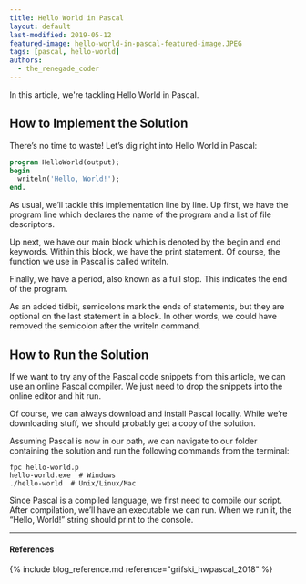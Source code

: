 ```yaml
---
title: Hello World in Pascal
layout: default
last-modified: 2019-05-12
featured-image: hello-world-in-pascal-featured-image.JPEG
tags: [pascal, hello-world]
authors:
  - the_renegade_coder
---
```


In this article, we're tackling Hello World in Pascal.

## How to Implement the Solution

There’s no time to waste! Let’s dig right into Hello World 
in Pascal:

```pascal
program HelloWorld(output);
begin
  writeln('Hello, World!');
end.
```

As usual, we’ll tackle this implementation line by line. Up 
first, we have the program line which declares the name of 
the program and a list of file descriptors.

Up next, we have our main block which is denoted by the begin 
and end keywords. Within this block, we have the print statement. 
Of course, the function we use in Pascal is called writeln.

Finally, we have a period, also known as a full stop. This 
indicates the end of the program.

As an added tidbit, semicolons mark the ends of statements, but 
they are optional on the last statement in a block. In other words, 
we could have removed the semicolon after the writeln command.

## How to Run the Solution

If we want to try any of the Pascal code snippets from this article, 
we can use an online Pascal compiler. We just need to drop the snippets 
into the online editor and hit run.

Of course, we can always download and install Pascal locally. While 
we’re downloading stuff, we should probably get a copy of the solution.

Assuming Pascal is now in our path, we can navigate to our folder 
containing the solution and run the following commands from the terminal:

```shell
fpc hello-world.p
hello-world.exe  # Windows
./hello-world  # Unix/Linux/Mac
```

Since Pascal is a compiled language, we first need to compile our script. 
After compilation, we’ll have an executable we can run. When we run it, the 
“Hello, World!” string should print to the console.

---

#### References

{% include blog_reference.md reference="grifski_hwpascal_2018" %}
